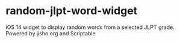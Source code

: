 # random-jlpt-word-widget
iOS 14 widget to display random words from a selected JLPT grade.  Powered by jisho.org and Scriptable
